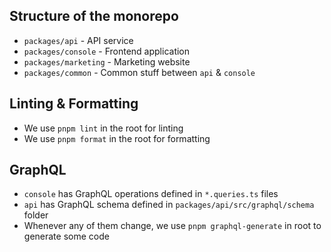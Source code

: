 ## Structure of the monorepo

- `packages/api` - API service
- `packages/console` - Frontend application
- `packages/marketing` - Marketing website
- `packages/common` - Common stuff between `api` & `console`

## Linting & Formatting

- We use `pnpm lint` in the root for linting
- We use `pnpm format` in the root for formatting

## GraphQL

- `console` has GraphQL operations defined in `*.queries.ts` files
- `api` has GraphQL schema defined in `packages/api/src/graphql/schema` folder
- Whenever any of them change, we use `pnpm graphql-generate` in root to generate some code
